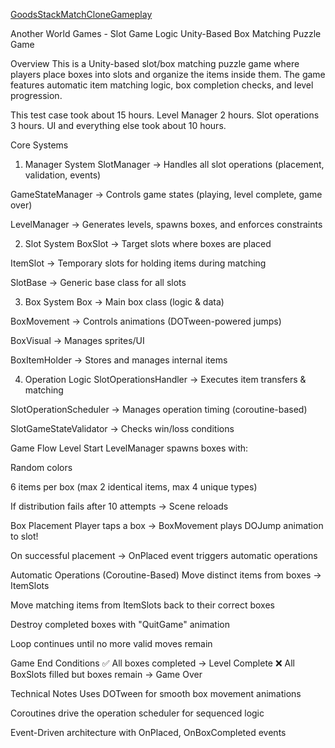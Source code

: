 [GoodsStackMatchCloneGameplay](https://github.com/user-attachments/assets/d760aaf3-6fc5-494c-8fac-334aa352afd9)

Another World Games - Slot Game Logic
Unity-Based Box Matching Puzzle Game

Overview
This is a Unity-based slot/box matching puzzle game where players place boxes into slots and organize the items inside them. The game features automatic item matching logic, box completion checks, and level progression.

This test case took about 15 hours.
Level Manager 2 hours.
Slot operations 3 hours.
UI and everything else took about 10 hours.

Core Systems
1. Manager System
   SlotManager → Handles all slot operations (placement, validation, events)

GameStateManager → Controls game states (playing, level complete, game over)

LevelManager → Generates levels, spawns boxes, and enforces constraints

2. Slot System
   BoxSlot → Target slots where boxes are placed

ItemSlot → Temporary slots for holding items during matching

SlotBase<T> → Generic base class for all slots

3. Box System
   Box → Main box class (logic & data)

BoxMovement → Controls animations (DOTween-powered jumps)

BoxVisual → Manages sprites/UI

BoxItemHolder → Stores and manages internal items

4. Operation Logic
   SlotOperationsHandler → Executes item transfers & matching

SlotOperationScheduler → Manages operation timing (coroutine-based)

SlotGameStateValidator → Checks win/loss conditions

Game Flow
Level Start
LevelManager spawns boxes with:

Random colors

6 items per box (max 2 identical items, max 4 unique types)

If distribution fails after 10 attempts → Scene reloads

Box Placement
Player taps a box → BoxMovement plays DOJump animation to slot!


On successful placement → OnPlaced event triggers automatic operations

Automatic Operations (Coroutine-Based)
Move distinct items from boxes → ItemSlots

Move matching items from ItemSlots back to their correct boxes

Destroy completed boxes with "QuitGame" animation

Loop continues until no more valid moves remain

Game End Conditions
✅ All boxes completed → Level Complete
❌ All BoxSlots filled but boxes remain → Game Over

Technical Notes
Uses DOTween for smooth box movement animations

Coroutines drive the operation scheduler for sequenced logic

Event-Driven architecture with OnPlaced, OnBoxCompleted events
